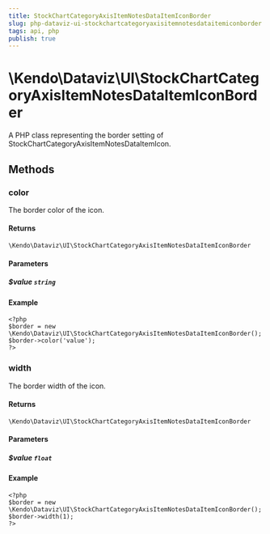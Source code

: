 ```yaml
---
title: StockChartCategoryAxisItemNotesDataItemIconBorder
slug: php-dataviz-ui-stockchartcategoryaxisitemnotesdataitemiconborder
tags: api, php
publish: true
---
```


# \Kendo\Dataviz\UI\StockChartCategoryAxisItemNotesDataItemIconBorder

A PHP class representing the border setting of StockChartCategoryAxisItemNotesDataItemIcon.


## Methods

### color
The border color of the icon.

#### Returns
`\Kendo\Dataviz\UI\StockChartCategoryAxisItemNotesDataItemIconBorder`

#### Parameters

##### $value `string`



#### Example 
    <?php
    $border = new \Kendo\Dataviz\UI\StockChartCategoryAxisItemNotesDataItemIconBorder();
    $border->color('value');
    ?>

### width
The border width of the icon.

#### Returns
`\Kendo\Dataviz\UI\StockChartCategoryAxisItemNotesDataItemIconBorder`

#### Parameters

##### $value `float`



#### Example 
    <?php
    $border = new \Kendo\Dataviz\UI\StockChartCategoryAxisItemNotesDataItemIconBorder();
    $border->width(1);
    ?>

